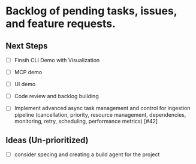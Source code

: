# Backlog of pending tasks, issues, and feature requests.

## Next Steps

- [ ] Finsih CLI Demo with Visualization
- [ ] MCP demo
- [ ] UI demo
- [ ] Code review and backlog building
- [ ] Implement advanced async task management and control for ingestion pipeline (cancellation, priority, resource management, dependencies, monitoring, retry, scheduling, performance metrics) [#42]


## Ideas (Un-prioritized)

- [ ] consider specing and creating a build agent for the project